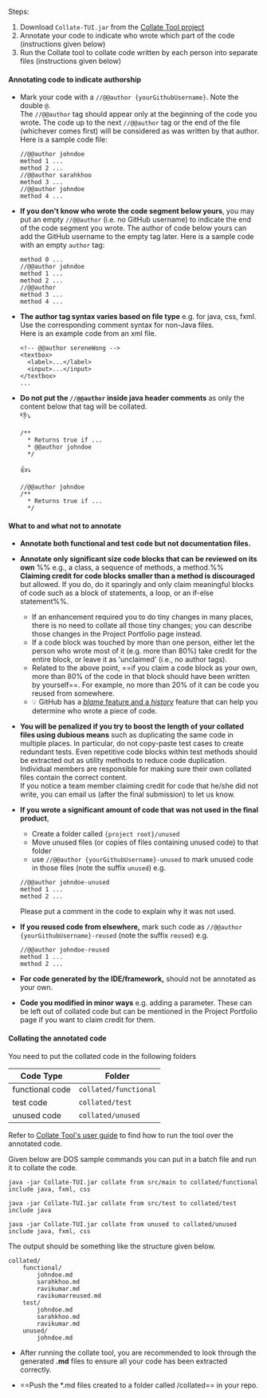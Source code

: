 
Steps:
1. Download `Collate-TUI.jar` from the [Collate Tool project](https://github.com/se-edu/collate)
1. Annotate your code to indicate who wrote which part of the code (instructions given below)
1. Run the Collate tool to collate code written by each person into separate files (instructions given below)

#### Annotating code to indicate authorship

* Mark your code with a `//@@author {yourGithubUsername}`. Note the double `@`.<br>
The `//@@author` tag should appear only at the beginning of the code you wrote. The code up to the next `//@@author` tag or the end of the file (whichever comes first) will be considered as was written by that author.
  Here is a sample code file:
  ```
  //@@author johndoe
  method 1 ...
  method 2 ...
  //@@author sarahkhoo
  method 3 ...
  //@@author johndoe
  method 4 ...
  ```
  
* **If you don't know who wrote the code segment below yours**, you may put an empty `//@@author` (i.e. no GitHub username) to indicate the end of the code segment you wrote. The author of code below yours can add the GitHub username to the empty tag later.
  Here is a sample code with an empty `author` tag:
  ```
  method 0 ...
  //@@author johndoe
  method 1 ...
  method 2 ...
  //@@author
  method 3 ...
  method 4 ...
  ```
  
* **The author tag syntax varies based on file type** e.g. for java, css, fxml. Use the corresponding comment syntax for non-Java files.<br>
  Here is an example code from an xml file.
   ```
   <!-- @@author sereneWong -->
   <textbox>
     <label>...</label>
     <input>...</input>
   </textbox>
   ...
   ```
   
*  **Do not put the `//@@author` inside java header comments** as only the content below that tag will be collated.<br>
   :-1::arrow_heading_down:
   ```
   /**
     * Returns true if ...
     * @@author johndoe
     */
   ```
   :+1::arrow_heading_down:
   ```
   //@@author johndoe
   /**
     * Returns true if ...
     */
   ```

#### What to and what not to annotate 

* **Annotate both functional and test code but not documentation files.**

* **Annotate only significant size code blocks that can be reviewed on its own** %%&nbsp;e.g., a class, a sequence of methods, a  method.%% <br> **Claiming credit for code blocks smaller than a method is discouraged** but allowed. If you do, do it sparingly and only claim meaningful blocks of code such as a block of statements, a loop, or an if-else statement%%. 
  * If an enhancement required you to do tiny changes in many places, there is no need to collate all those tiny changes; you can describe those changes in the Project Portfolio page instead. 
  * If a code block was touched by more than one person, either let the person who wrote most of it (e.g. more than 80%) take credit for the entire block, or leave it as 'unclaimed' (i.e., no author tags). 
  * Related to the above point, ==if you claim a code block as your own, more than 80% of the code in that block should have been written by yourself==. For example, no more than 20% of it can be code you reused from somewhere. 
  * :bulb: GitHub has a [_blame_ feature and a _history_](https://help.github.com/articles/tracing-changes-in-a-file/) feature that can help you determine who wrote a piece of code.
  
* **You will be penalized if you try to boost the length of your collated files using dubious means** such as duplicating the same code in multiple places. In particular, do not copy-paste test cases to create redundant tests. Even repetitive code blocks within test methods should be extracted out as utility methods to reduce code duplication.  
  Individual members are responsible for making sure their own collated files contain the correct content.  
  If you notice a team member claiming credit for code that he/she did not write, you can email us (after the final submission) to let us know.
   
* **If you wrote a significant amount of code that was not used in the final product**,
  * Create a folder called `{project root}/unused`
  * Move unused files (or copies of files containing unused code) to that folder
  * use `//@@author {yourGithubUsername}-unused` to mark unused code in those files (note the suffix `unused`)
  e.g.
  ```
  //@@author johndoe-unused
  method 1 ...
  method 2 ...
  ```
  Please put a comment in the code to explain why it was not used. 
   
* **If you reused code from elsewhere,** mark such code as `//@@author {yourGithubUsername}-reused` (note the suffix `reused`)
  e.g.
  ```
  //@@author johndoe-reused
  method 1 ...
  method 2 ...
  ```
* **For code generated by the IDE/framework,** should not be annotated as your own.
  
* **Code you modified in minor ways** e.g. adding a parameter. These can be left out of collated code but can be mentioned in the Project Portfolio page if you want to claim credit for them.
    
#### Collating the annotated code

You need to put the collated code in the following folders

Code Type       | Folder
--------------- | ------
functional code | `collated/functional`
test code       | `collated/test`
unused code     | `collated/unused`

Refer to [Collate Tool's user guide](https://github.com/se-edu/collate/blob/master/docs/User-Guide.md) to find how to run the tool over the annotated code.


Given below are DOS sample commands you can put in a batch file and run it to collate the code.

```
java -jar Collate-TUI.jar collate from src/main to collated/functional include java, fxml, css

java -jar Collate-TUI.jar collate from src/test to collated/test include java

java -jar Collate-TUI.jar collate from unused to collated/unused include java, fxml, css
```

The output should be something like the structure given below.

```
collated/
    functional/
        johndoe.md
        sarahkhoo.md
        ravikumar.md
        ravikumarreused.md
    test/
        johndoe.md
        sarahkhoo.md
        ravikumar.md
    unused/
        johndoe.md
```

* After running the collate tool, you are recommended to look through the generated **.md** files to ensure all your code has been extracted correctly. 

* ==Push the *.md files created to a folder called /collated== in your repo.
